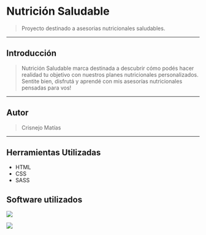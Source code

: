 # Nutrición Saludable
>Proyecto destinado a asesorias nutricionales saludables.

----
## Introducción
> Nutrición Saludable marca destinada a descubrir cómo podés hacer realidad tu objetivo con nuestros planes nutricionales personalizados. Sentite bien, disfrutá y aprendé con mis asesorías nutricionales pensadas para vos!

----
## Autor
> Crisnejo Matías

----
## Herramientas Utilizadas
- HTML
- CSS
- SASS

## Software utilizados

[![](https://upload.wikimedia.org/wikipedia/commons/thumb/d/d9/Node.js_logo.svg/300px-Node.js_logo.svg.png)](http://https://upload.wikimedia.org/wikipedia/commons/thumb/d/d9/Node.js_logo.svg/300px-Node.js_logo.svg.png)

[![](https://upload.wikimedia.org/wikipedia/commons/thumb/9/9a/Visual_Studio_Code_1.35_icon.svg/120px-Visual_Studio_Code_1.35_icon.svg.png)](http://https://upload.wikimedia.org/wikipedia/commons/thumb/9/9a/Visual_Studio_Code_1.35_icon.svg/120px-Visual_Studio_Code_1.35_icon.svg.png)
